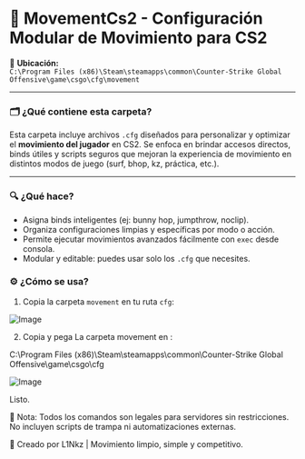 # 🧠 MovementCs2 - Configuración Modular de Movimiento para CS2

📂 **Ubicación:**  
`C:\Program Files (x86)\Steam\steamapps\common\Counter-Strike Global Offensive\game\csgo\cfg\movement`

---

### 🗂️ ¿Qué contiene esta carpeta?

Esta carpeta incluye archivos `.cfg` diseñados para personalizar y optimizar el **movimiento del jugador** en CS2. Se enfoca en brindar accesos directos, binds útiles y scripts seguros que mejoran la experiencia de movimiento en distintos modos de juego (surf, bhop, kz, práctica, etc.).

---

### 🔍 ¿Qué hace?

- Asigna binds inteligentes (ej: bunny hop, jumpthrow, noclip).
- Organiza configuraciones limpias y específicas por modo o acción.
- Permite ejecutar movimientos avanzados fácilmente con `exec` desde consola.
- Modular y editable: puedes usar solo los `.cfg` que necesites.



### ⚙️ ¿Cómo se usa?

1. Copia la carpeta `movement` en tu ruta `cfg`:

![Image](https://github.com/user-attachments/assets/1997ac36-60ce-413a-bda1-579a8a4ebc70)


 2. Copia y pega La carpeta movement en :

 C:\Program Files (x86)\Steam\steamapps\common\Counter-Strike Global Offensive\game\csgo\cfg

![Image](https://github.com/user-attachments/assets/3b7f01f2-6d0a-4c4e-961b-0e20fde2cbc3)


Listo.


📌 Nota: Todos los comandos son legales para servidores sin restricciones. No incluyen scripts de trampa ni automatizaciones externas.

👾 Creado por L1Nkz | Movimiento limpio, simple y competitivo.
